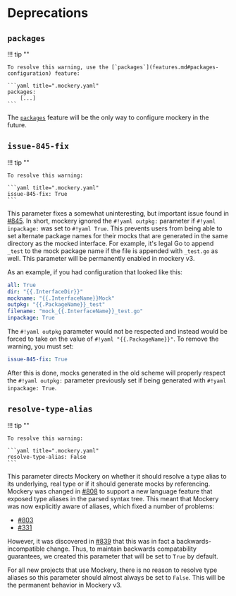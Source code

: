 Deprecations
=============

`packages`
----------

!!! tip ""

    To resolve this warning, use the [`packages`](features.md#packages-configuration) feature:

    ```yaml title=".mockery.yaml"
    packages:
        [...]
    ```

The [`packages`](features.md#packages-configuration) feature will be the only way to configure mockery in the future.

`issue-845-fix`
---------------

!!! tip ""

    To resolve this warning:
    
    ```yaml title=".mockery.yaml"
    issue-845-fix: True
    ```

This parameter fixes a somewhat uninteresting, but important issue found in [#845](https://github.com/vektra/mockery/issues/845).
In short, mockery ignored the `#!yaml outpkg:` parameter if `#!yaml inpackage:` was set to `#!yaml True`. This prevents users
from being able to set alternate package names for their mocks that are generated in the same directory
as the mocked interface. For example, it's legal Go to append `_test` to the mock package name
if the file is appended with `_test.go` as well. This parameter will be permanently
enabled in mockery v3.

As an example, if you had configuration that looked like this:

```yaml
all: True
dir: "{{.InterfaceDir}}"
mockname: "{{.InterfaceName}}Mock"
outpkg: "{{.PackageName}}_test"
filename: "mock_{{.InterfaceName}}_test.go"
inpackage: True
```

The `#!yaml outpkg` parameter would not be respected and instead would be forced to take on the value of `#!yaml "{{.PackageName}}"`.
To remove the warning, you must set:

```yaml
issue-845-fix: True
```

After this is done, mocks generated in the old scheme will properly respect the `#!yaml outpkg:` parameter previously set
if being generated with `#!yaml inpackage: True`.

`resolve-type-alias`
--------------------

!!! tip ""

    To resolve this warning:
    
    ```yaml title=".mockery.yaml"
    resolve-type-alias: False
    ```

This parameter directs Mockery on whether it should resolve a type alias to its underlying, real
type or if it should generate mocks by referencing. Mockery was changed in [#808](https://github.com/vektra/mockery/pull/808)
to support a new language feature that exposed type aliases in the parsed syntax tree. This meant
that Mockery was now explicitly aware of aliases, which fixed a number of problems:

- [#803](https://github.com/vektra/mockery/pull/803)
- [#331](https://github.com/vektra/mockery/issues/331)

However, it was discovered in [#839](https://github.com/vektra/mockery/issues/839) that this was in fact a backwards-incompatible change. Thus, to maintain backwards compatability guarantees, we created this parameter that will be set to `True` by default.

For all new projects that use Mockery, there is no reason to resolve type aliases so this parameter should almost always
be set to `False`. This will be the permanent behavior in Mockery v3.
